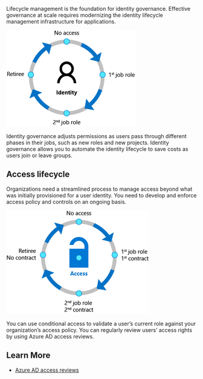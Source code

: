 Lifecycle management is the foundation for identity governance. Effective governance at scale requires modernizing the identity lifecycle management infrastructure for applications. 

 ![Identity Lifecycle](../media/icon8.png)

Identity governance adjusts permissions as users pass through different phases in their jobs, such as new roles and new projects. Identity governance allows you to automate the identity lifecycle to save costs as users join or leave groups.  

## Access lifecycle 

Organizations need a streamlined process to manage access beyond what was initially provisioned for a user identity. You need to develop and enforce access policy and controls on an ongoing basis.

 ![Access Lifecycle](../media/icon9.png) 

You can use conditional access to validate a user’s current role against your organization’s access policy. You can regularly review users’ access rights by using Azure AD access reviews.

## Learn More

- [Azure AD access reviews](https://docs.microsoft.com/azure/active-directory/governance/access-reviews-overview)
